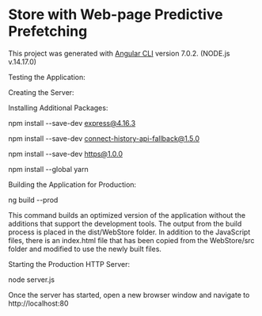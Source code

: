 # Store with Web-page Predictive Prefetching

This project was generated with [Angular CLI](https://github.com/angular/angular-cli) version 7.0.2. (NODE.js v.14.17.0)

Testing the Application:

Creating the Server:

Installing Additional Packages:

npm install --save-dev express@4.16.3

npm install --save-dev connect-history-api-fallback@1.5.0

npm install --save-dev https@1.0.0

npm install --global yarn

Building the Application for Production:

ng build --prod

This command builds an optimized version of the application without the additions that support the
development tools. The output from the build process is placed in the dist/WebStore folder. In addition
to the JavaScript files, there is an index.html file that has been copied from the WebStore/src folder and
modified to use the newly built files.

Starting the Production HTTP Server:

node server.js

Once the server has started, open a new browser window and navigate to http://localhost:80 


